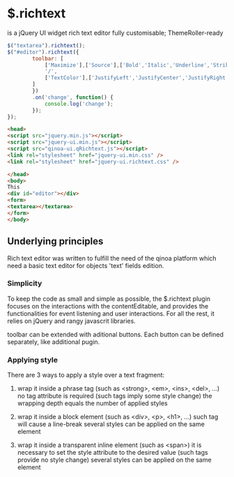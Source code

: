 # $.richtext
is a jQuery UI widget rich text editor
fully customisable; ThemeRoller-ready

```javascript
$("textarea").richtext();
$("#editor").richtext({
		toolbar: [
			['Maximize'],['Source'],['Bold','Italic','Underline','Strike', '-', 'RemoveFormat'],
			'/',
			['TextColor'],['JustifyLeft','JustifyCenter','JustifyRight','JustifyBlock']
		]
		})
		.on('change', function() {
			console.log('change');
		});
});
```

```html
<head>
<script src="jquery.min.js"></script>
<script src="jquery-ui.min.js"></script>
<script src="qinoa-ui.qRichtext.js"></script>
<link rel="stylesheet" href="jquery-ui.min.css" />
<link rel="stylesheet" href="jquery-ui.richtext.css" />

</head>
<body>
This 
<div id="editor"></div>
<form>
<textarea></textarea>
</form>
</body>
```

## Underlying principles
Rich text editor was written to fulfill the need of the qinoa platform which need a  basic text editor for objects 'text' fields edition.

### Simplicity
To keep the code as small and simple as possible, the $.richtext plugin focuses on the interactions with the contentEditable, and provides the functionalities for event listening and user interactions. For all the rest, it relies on jQuery and rangy javascrit libraries. 

toolbar can be extended with aditional buttons.
Each button can be defined separately, like additional pugin.


### Applying style
There are 3 ways to apply a style over a text fragment:

1) wrap it inside a phrase tag (such as &lt;strong>, &lt;em>, &lt;ins>, &lt;del>, ...)
	no tag attribute is required (such tags imply some style change)
	the wrapping depth equals the number of applied styles
	
2) wrap it inside a block element (such as &lt;div>, &lt;p>, &lt;h1>, ...)
	such tag will cause a line-break
	several styles can be applied on the same element
	
3) wrap it inside a transparent inline element (such as &lt;span>)
	it is necessary to set the style attribute to the desired value (such tags provide no style change)
	several styles can be applied on the same element
